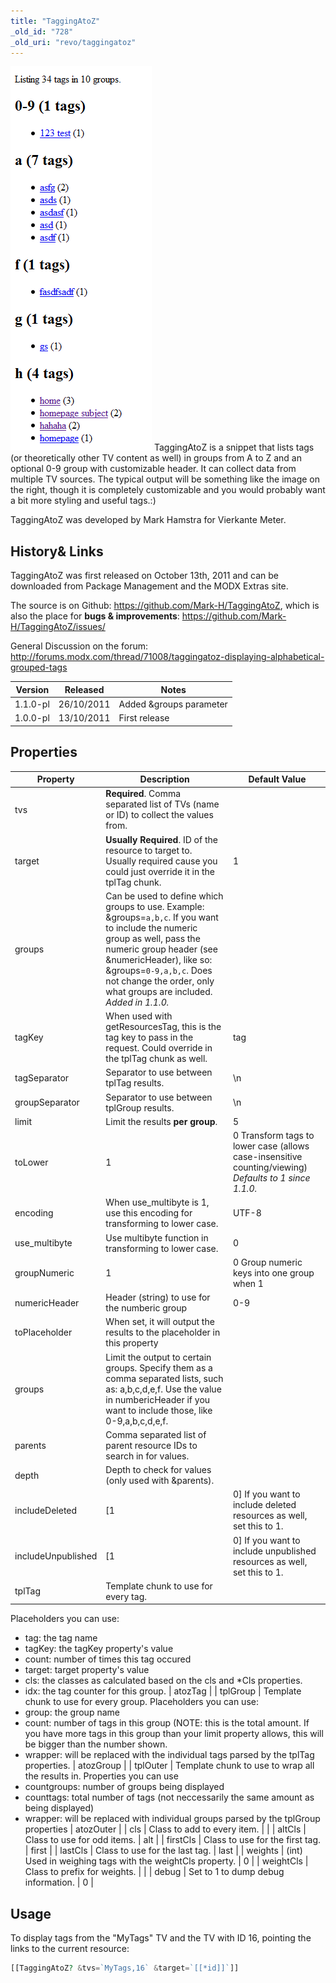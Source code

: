 ```yaml
---
title: "TaggingAtoZ"
_old_id: "728"
_old_uri: "revo/taggingatoz"
---
```


![](taggingatoz1.png)
TaggingAtoZ is a snippet that lists tags (or theoretically other TV content as well) in groups from A to Z and an optional 0-9 group with customizable header. It can collect data from multiple TV sources.
The typical output will be something like the image on the right, though it is completely customizable and you would probably want a bit more styling and useful tags.:)

TaggingAtoZ was developed by Mark Hamstra for Vierkante Meter.

## History& Links

TaggingAtoZ was first released on October 13th, 2011 and can be downloaded from Package Management and the MODX Extras site.

The source is on Github: <https://github.com/Mark-H/TaggingAtoZ>,
which is also the place for **bugs & improvements**: <https://github.com/Mark-H/TaggingAtoZ/issues/>

General Discussion on the forum: <http://forums.modx.com/thread/71008/taggingatoz-displaying-alphabetical-grouped-tags>

| Version  | Released   | Notes                   |
| -------- | ---------- | ----------------------- |
| 1.1.0-pl | 26/10/2011 | Added &groups parameter |
| 1.0.0-pl | 13/10/2011 | First release           |

## Properties

| Property           | Description                                                                                                                                                                                                                                                                          | Default Value                                                                                          |
| ------------------ | ------------------------------------------------------------------------------------------------------------------------------------------------------------------------------------------------------------------------------------------------------------------------------------ | ------------------------------------------------------------------------------------------------------ |
| tvs                | **Required**. Comma separated list of TVs (name or ID) to collect the values from.                                                                                                                                                                                                   |                                                                                                        |
| target             | **Usually Required**. ID of the resource to target to. Usually required cause you could just override it in the tplTag chunk.                                                                                                                                                        | 1                                                                                                      |
| groups             | Can be used to define which groups to use. Example: &groups=`a,b,c`. If you want to include the numeric group as well, pass the numeric group header (see &numericHeader), like so: &groups=`0-9,a,b,c`. Does not change the order, only what groups are included. _Added in 1.1.0._ |                                                                                                        |
| tagKey             | When used with getResourcesTag, this is the tag key to pass in the request. Could override in the tplTag chunk as well.                                                                                                                                                              | tag                                                                                                    |
| tagSeparator       | Separator to use between tplTag results.                                                                                                                                                                                                                                             | \\n                                                                                                    |
| groupSeparator     | Separator to use between tplGroup results.                                                                                                                                                                                                                                           | \\n                                                                                                    |
| limit              | Limit the results **per group**.                                                                                                                                                                                                                                                     | 5                                                                                                      |
| toLower            | 1                                                                                                                                                                                                                                                                                    | 0 Transform tags to lower case (allows case-insensitive counting/viewing) _Defaults to 1 since 1.1.0._ | 1 |
| encoding           | When use\_multibyte is 1, use this encoding for transforming to lower case.                                                                                                                                                                                                          | UTF-8                                                                                                  |
| use\_multibyte     | Use multibyte function in transforming to lower case.                                                                                                                                                                                                                                | 0                                                                                                      |
| groupNumeric       | 1                                                                                                                                                                                                                                                                                    | 0 Group numeric keys into one group when 1                                                             | 1 |
| numericHeader      | Header (string) to use for the numberic group                                                                                                                                                                                                                                        | 0-9                                                                                                    |
| toPlaceholder      | When set, it will output the results to the placeholder in this property                                                                                                                                                                                                             |                                                                                                        |
| groups             | Limit the output to certain groups. Specify them as a comma separated lists, such as: a,b,c,d,e,f. Use the value in numbericHeader if you want to include those, like 0-9,a,b,c,d,e,f.                                                                                               |                                                                                                        |
| parents            | Comma separated list of parent resource IDs to search in for values.                                                                                                                                                                                                                 |                                                                                                        |
| depth              | Depth to check for values (only used with &parents).                                                                                                                                                                                                                                 |                                                                                                        |
| includeDeleted     | \[1                                                                                                                                                                                                                                                                                  | 0\] If you want to include deleted resources as well, set this to 1.                                   | 0 |
| includeUnpublished | \[1                                                                                                                                                                                                                                                                                  | 0\] If you want to include unpublished resources as well, set this to 1.                               | 0 |
| tplTag             | Template chunk to use for every tag.                                                                                                                                                                                                                                                 |
Placeholders you can use:
- tag: the tag name
- tagKey: the tagKey property's value
- count: number of times this tag occured
- target: target property's value
- cls: the classes as calculated based on the cls and \*Cls properties.
- idx: the tag counter for this group. | atozTag |
| tplGroup | Template chunk to use for every group.
Placeholders you can use:
- group: the group name
- count: number of tags in this group (NOTE: this is the total amount. If you have more tags in this group than your limit property allows, this will be bigger than the number shown.
- wrapper: will be replaced with the individual tags parsed by the tplTag properties. | atozGroup |
| tplOuter | Template chunk to use to wrap all the results in.
Properties you can use
- countgroups: number of groups being displayed
- counttags: total number of tags (not neccessarily the same amount as being displayed)
- wrapper: will be replaced with individual groups parsed by the tplGroup properties | atozOuter |
| cls | Class to add to every item. |  |
| altCls | Class to use for odd items. | alt |
| firstCls | Class to use for the first tag. | first |
| lastCls | Class to use for the last tag. | last |
| weights | (int) Used in weighing tags with the weightCls property. | 0 |
| weightCls | Class to prefix for weights. |  |
| debug | Set to 1 to dump debug information. | 0 |

## Usage

To display tags from the "MyTags" TV and the TV with ID 16, pointing the links to the current resource:

``` php
[[TaggingAtoZ? &tvs=`MyTags,16` &target=`[[*id]]`]]
```

